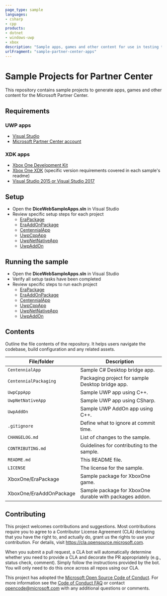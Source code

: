 ```yaml
---
page_type: sample
languages:
- csharp
- cpp
products:
- dotnet
- windows-uwp
- xbox
description: "Sample apps, games and other content for use in testing the Microsoft Partner Center."
urlFragment: "sample-partner-center-apps"
---
```


# Sample Projects for Partner Center

<!-- 
Guidelines on README format: https://review.docs.microsoft.com/help/onboard/admin/samples/concepts/readme-template?branch=master

Guidance on onboarding samples to docs.microsoft.com/samples: https://review.docs.microsoft.com/help/onboard/admin/samples/process/onboarding?branch=master

Taxonomies for products and languages: https://review.docs.microsoft.com/new-hope/information-architecture/metadata/taxonomies?branch=master
-->

This repository contains sample projects to generate apps, games and other content for the Microsoft Partner Center.

## Requirements

### UWP apps
- [Visual Studio](https://visualstudio.microsoft.com/downloads/)
- [Microsoft Partner Center account](https://partner.microsoft.com/en-us/dashboard/home)

### XDK apps
* [Xbox One Development Kit](https://aka.ms/gdk)
* [Xbox One XDK](https://aka.ms/gdk) (specific version requirements covered in each sample's readme)
* [Visual Studio 2015 or Visual Studio 2017](https://visualstudio.microsoft.com/downloads/)



## Setup

- Open the **DiceWebSampleApps.sln** in Visual Studio
- Review specific setup steps for each project
  - [EraPackage](XboxOne/EraPackage/README.md)
  - [EraAddOnPackage](XboxOne/EraAddOnPackage/README.md)
  - [CentennialApp](CentennialApp/README.md)
  - [UwpCppApp](UwpCppApp/README.md)
  - [UwpNetNativeApp](UwpNetNativeApp/README.md)
  - [UwpAddOn](UwpAddOn/README.md)

## Running the sample

- Open the **DiceWebSampleApps.sln** in Visual Studio
- Verify all setup tasks have been completed
- Review specific steps to run each project
  - [EraPackage](XboxOne/EraPackage/README.md)
  - [EraAddOnPackage](XboxOne/EraAddOnPackage/README.md)
  - [CentennialApp](CentennialApp/README.md)
  - [UwpCppApp](UwpCppApp/README.md)
  - [UwpNetNativeApp](UwpNetNativeApp/README.md)
  - [UwpAddOn](UwpAddOn/README.md)

## Contents

Outline the file contents of the repository. It helps users navigate the codebase, build configuration and any related assets.

| File/folder       | Description                                |
|-------------------|--------------------------------------------|
| `CentennialApp` | Sample C# Desktop bridge app.                  |
| `CentennialPackaging` | Packaging project for sample Desktop bridge app. |
| `UwpCppApp`       | Sample UWP app using C++.                  |
| `UwpNetNativeApp` | Sample UWP app using CSharp.               |
| `UwpAddOn`       | Sample UWP AddOn app using C++.            |
| `.gitignore`      | Define what to ignore at commit time.      |
| `CHANGELOG.md`    | List of changes to the sample.             |
| `CONTRIBUTING.md` | Guidelines for contributing to the sample. |
| `README.md`       | This README file.                          |
| `LICENSE`         | The license for the sample.                |
| XboxOne/EraPackage | Sample package for XboxOne game. |
| XboxOne/EraAddOnPackage | Sample package for XboxOne durable with packages addon. |

## Contributing

This project welcomes contributions and suggestions.  Most contributions require you to agree to a
Contributor License Agreement (CLA) declaring that you have the right to, and actually do, grant us
the rights to use your contribution. For details, visit https://cla.opensource.microsoft.com.

When you submit a pull request, a CLA bot will automatically determine whether you need to provide
a CLA and decorate the PR appropriately (e.g., status check, comment). Simply follow the instructions
provided by the bot. You will only need to do this once across all repos using our CLA.

This project has adopted the [Microsoft Open Source Code of Conduct](https://opensource.microsoft.com/codeofconduct/).
For more information see the [Code of Conduct FAQ](https://opensource.microsoft.com/codeofconduct/faq/) or
contact [opencode@microsoft.com](mailto:opencode@microsoft.com) with any additional questions or comments.
